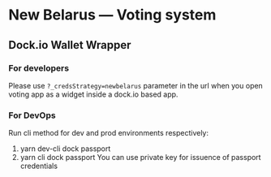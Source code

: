 # New Belarus — Voting system

## Dock.io Wallet Wrapper

### For developers
Please use ```?_credsStrategy=newbelarus``` parameter in the url when you open voting app as a widget
inside a dock.io based app.

### For DevOps
Run cli method for dev and prod environments respectively:
1. yarn dev-cli dock passport
2. yarn cli dock passport
You can use private key for issuence of passport credentials